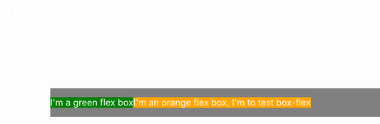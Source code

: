 # flexboxdemo
test some flexbox style
<!DOCTYPE html>
<html>
<head lang="en">
    <meta charset="UTF-8">
    <title></title>
</head>

<style type="text/css" media="screen">
    *{
        margin: 0;
        padding: 0;
    }
    body {
        color: #fff;
        font-size: 20px;
    }
    .box-flex {
        width:960px;
        background:gray;
        margin:100px;
        display: -webkit-box;
        display: -moz-box;
        display:box;
    }
    .box-flex p:first-child {
        background: green;
    }
    .box-flex p:last-child {
        background: orange;
    }

</style>

<body>

<div class="box-flex">
    <p>I'm a green flex box</p>
    <p>I'm an orange flex box, I'm to test box-flex </p>
</div>
</body>
</html>
